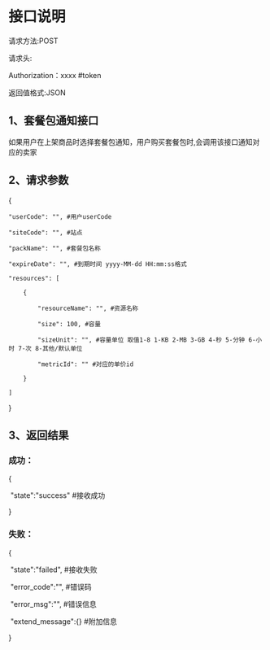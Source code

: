 # 接口说明

请求方法:POST

请求头:

Authorization：xxxx   #token

返回值格式:JSON

## 1、套餐包通知接口

如果用户在上架商品时选择套餐包通知，用户购买套餐包时,会调用该接口通知对应的卖家

## 2、请求参数

{

	"userCode": "", #用户userCode
	
	"siteCode": "", #站点
	
	"packName": "", #套餐包名称
	
	"expireDate": "", #到期时间 yyyy-MM-dd HH:mm:ss格式
	
	"resources": [
	
		{
	
			"resourceName": "", #资源名称
	
			"size": 100, #容量
	
			"sizeUnit": "", #容量单位 取值1-8 1-KB 2-MB 3-GB 4-秒 5-分钟 6-小时 7-次 8-其他/默认单位
	
			"metricId": "" #对应的单价id
	
		}
	
	]

}

## 3、返回结果

### 成功：

{

​	"state":"success" 	#接收成功

}

### 失败：

{

​	"state":"failed", 	#接收失败

​	"error_code":"", 	#错误码

​	"error_msg":"", 	#错误信息

​	"extend_message":{} 	#附加信息

}
